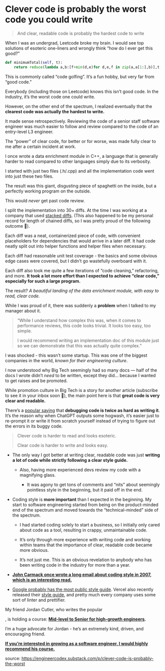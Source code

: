 # Clever code is probably the worst code you could write
> And clear, readable code is probably the hardest code to write

When I was an undergrad, Leetcode broke my brain. I would see top solutions of esoteric one-liners and wrongly think “how do I ever get this good?”
```python
def minimumTotal(self, t):
    return reduce(lambda a,b:[f+min(d,e)for d,e,f in zip(a,a[1:],b)],t[::-1])[0]
```

This is commonly called “code golfing”. It’s a fun hobby, but very far from “good code.”

Everybody (including those on Leetcode) knows this isn’t good code. In the industry, it’s the worst code one could write.

However, on the other end of the spectrum, I realized eventually that the **clearest code was actually the hardest to write.**

It made sense retrospectively. Reviewing the code of a senior staff software engineer was much easier to follow and review compared to the code of an entry-level L3 engineer.

The “power” of clear code, for better or for worse, was made fully clear to me after a certain incident at work.

I once wrote a data enrichment module in C++, a language that is generally harder to read compared to other languages simply due to its verbosity.

I started with just two files (.h/.cpp) and all the implementation code went into just these two files.

The result was this giant, disgusting piece of spaghetti on the inside, but a perfectly working program on the outside.

This would _never_ get past code review.

I split the implementation into 30+ diffs. At the time I was working at a company that used [stacked diffs](https://newsletter.pragmaticengineer.com/p/stacked-diffs). (This also happened to be my personal record for length of chained diffs, so I was pretty proud of the following outcome 🙂).

Each diff was a neat, containerized piece of code, with convenient placeholders for dependencies that would arrive in a later diff. It had code neatly split out into helper functions and helper files when necessary.

Each diff had reasonable unit test coverage - the basics and some obvious edge cases were covered, but I didn’t go wastefully overboard with it.

Each diff also took me quite a few iterations of “code cleaning,” refactoring, and more. **It took a lot more effort than I expected to achieve “clear code,” especially for such a large program.**

The result? _A beautiful landing of the data enrichment module, with easy to read, clear code._

While I was proud of it, there was suddenly a **problem** when I talked to my manager about it.

> “While I understand how complex this was, when it comes to performance reviews, this code looks trivial. It looks too easy, too simple.
> 
> I would recommend writing an implementation doc of this module just so we can demonstrate that this was actually quite complex.”

I was shocked - this wasn’t some startup. This was one of the biggest companies in the world, _known for their engineering culture_.

I now understood why Big Tech seemingly had so many docs — half of the docs I wrote didn’t _need_ to be written, except they did… because I wanted to get raises and be promoted.

While promotion culture in Big Tech is a story for another article (subscribe to see it in your inbox soon 🙂), the main point here is that **great code is very clear and readable.**

There’s a [popular saying](https://github.com/dwmkerr/hacker-laws#kernighans-law) that **debugging code is twice as hard as writing it**. It’s the reason why when ChatGPT outputs some hogwash, it’s easier just to re-prompt it or write it from scratch yourself instead of trying to figure out the errors in its buggy code.

> Clever code is harder to read and looks esoteric.
> 
> Clear code is harder to write and looks easy.

-   The only way I got better at writing clear, readable code was just **writing a lot of code while strictly following a clear style guide.**
    
    -   Also, having more experienced devs review my code with a magnifying glass.
        
        -   It was agony to get tons of comments and “nits” about seemingly pointless style in the beginning, but it paid off in the end.
            
-   Coding style is **more important** than I expected in the beginning. My start to software engineering started from being on the product-minded end of the spectrum and moved towards the “technical-minded” side of the spectrum. 
    
    -   I had started coding solely to start a business, so I initially only cared about code as a tool, resulting in crappy, unmaintainable code.
        
    -   It’s only through more experience with writing code and working within teams that the importance of clear, readable code became more obvious.
        
    -   It’s not just me. This is an obvious revelation to anybody who has been writing code in the industry for more than a year.
        
-   **[John Carmack once wrote a long email about coding style in 2007, which is an interesting read.](http://number-none.com/blow/john_carmack_on_inlined_code.html)**
    
-   [Google probably has the most public style guide](https://engineercodex.substack.com/p/how-google-writes-clean-maintainable). Vercel also recently released their [style guide](https://github.com/vercel/style-guide?utm_source=tldrwebdev), and pretty much every company uses some sort of linter and prettifier.
    

My friend Jordan Cutler, who writes the popular

, is holding a course: **[Mid-level to Senior for high-growth engineers](https://maven.com/jordan-cutler/mid-level-to-senior?promoCode=CODEX).**

I’m a huge advocate for Jordan - he’s an extremely kind, driven, and encouraging friend.

**[If you’re interested in growing as a software engineer, I would highly recommend his course.](https://maven.com/jordan-cutler/mid-level-to-senior?promoCode=CODEX)**

source: https://engineercodex.substack.com/p/clever-code-is-probably-the-worst
